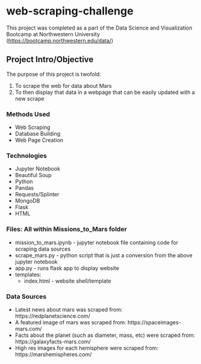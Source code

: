 # web-scraping-challenge

This project was completed as a part of the Data Science and Visualization Bootcamp at Northwestern University (https://bootcamp.northwestern.edu/data/)

## Project Intro/Objective
The purpose of this project is twofold:
<ol>
  <li> To scrape the web for data about Mars </li>
  <li> To then display that data in a webpage that can be easily updated with a new scrape </li>
 </ol>

### Methods Used
* Web Scraping
* Database Building
* Web Page Creation

### Technologies
* Jupyter Notebook
* Beautiful Soup
* Python
* Pandas
* Requests/Splinter
* MongoDB
* Flask
* HTML

### Files: All within Missions_to_Mars folder
* mission_to_mars.ipynb - jupyter notebook file containing code for scraping data sources
* scrape_mars.py - python script that is just a conversion from the above jupyter notebook
* app.py - runs flask app to display website
* templates:
  *  index.html - website shell/template

### Data Sources
<ul>
<li>Latest news about mars was scraped from: https://redplanetscience.com/</li>
<li>A featured image of mars was scraped from: https://spaceimages-mars.com/</li>
<li>Facts about the planet (such as diameter, mass, etc) were scraped from:  https://galaxyfacts-mars.com/</li>
<li>High res images for each hemisphere were scraped from: https://marshemispheres.com/</li>
</ul>
